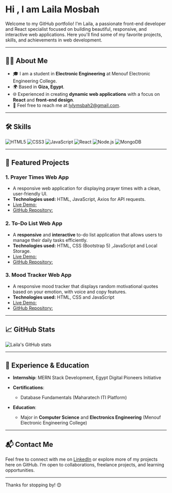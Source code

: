 # Hi , I am Laila Mosbah

Welcome to my GitHub portfolio! I'm Laila, a passionate front-end developer and React specialist focused on building beautiful, responsive, and interactive web applications. Here you'll find some of my favorite projects, skills, and achievements in web development.

---

## 👩‍💻 About Me

- 🎓 I am a student in **Electronic Engineering** at Menouf Electronic Engineering College.
- 🌍 Based in **Giza, Egypt**.
- 🌐 Experienced in creating **dynamic web applications** with a focus on **React** and **front-end design**.
- 📧 Feel free to reach me at [lylymsbah2@gmail.com](mailto:lylymsbah2@gmail.com).

---

## 🛠️ Skills

![HTML5](https://img.shields.io/badge/-HTML5-E34F26?logo=html5&logoColor=white)
![CSS3](https://img.shields.io/badge/-CSS3-1572B6?logo=css3&logoColor=white)
![JavaScript](https://img.shields.io/badge/-JavaScript-F7DF1E?logo=javascript&logoColor=black)
![React](https://img.shields.io/badge/-React-61DAFB?logo=react&logoColor=black)
![Node.js](https://img.shields.io/badge/-Node.js-339933?logo=node.js&logoColor=white)
![MongoDB](https://img.shields.io/badge/-MongoDB-47A248?logo=mongodb&logoColor=white)


---

## 📂 Featured Projects

### 1. Prayer Times Web App
   - A responsive web application for displaying prayer times with a clean, user-friendly UI.
   - **Technologies used:** HTML, JavaScript, Axios for API requests.
   - [Live Demo:](https://lailamosbah.github.io/Prayer-times/)
   - [GitHub Repository:](https://github.com/LailaMosbah/prayer-times)

### 2. To-Do List Web App
   - A **responsive** and **interactive** to-do list application that allows users to manage their daily tasks efficiently.  
   - **Technologies used:** HTML, CSS (Bootstrap 5) ,JavaScript and Local Storage.
   - [Live Demo:](https://lailamosbah.github.io/To-Do-List/)
   - [GitHub Repository:](https://github.com/LailaMosbah/To-Do-List)
### 3. Mood Tracker Web App
   - A responsive mood tracker that displays random motivational quotes based on your emotion, with voice and copy features.
   - **Technologies used:** HTML, CSS and JavaScript
   - [Live Demo:](https://lailamosbah.github.io/Interactive-Mood-Tracker/)
   - [GitHub Repository:](https://github.com/LailaMosbah/Interactive-Mood-Tracker)
---

## 📈 GitHub Stats

![Laila's GitHub stats](https://github-readme-stats.vercel.app/api?username=LailaMosbah&show_icons=true&theme=radical)

---

## 🌟 Experience & Education

- **Internship**: MERN Stack Development, Egypt Digital Pioneers Initiative
- **Certifications**:
  - Database Fundamentals (Maharatech ITI Platform)

- **Education**:
  - Major in **Computer Science** and **Electronics Engineering** (Menouf Electronic Engineering College)

---

## 📬 Contact Me

Feel free to connect with me on [LinkedIn](https://www.linkedin.com/in/lailaomsbah1313) or explore more of my projects here on GitHub. I’m open to collaborations, freelance projects, and learning opportunities.

---

Thanks for stopping by! 😊
